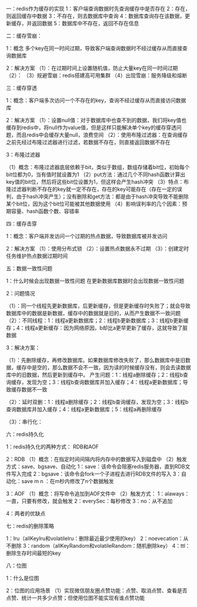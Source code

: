 一：redis作为缓存的实现
1：客户端查询数据时先查询缓存中是否存在
2：存在，则返回缓存中数据
3：不存在，则去数据库中查询
4：数据库查询存在该数据，更新缓存，并返回数据
5：数据库中不存在，返回不存在信息

二：缓存雪崩：

1：概念
多个key在同一时间过期，导致客户端查询数据时不经过缓存从而直接查询数据库

2：解决方案
（1）：在过期时间上设置随机值，防止大量key在同一时间过期
（2）：
（3）规避雪崩：redis搭建高可用集群
（4）出现雪崩：服务降级和熔断

三：缓存穿透

1：概念：客户端多次访问一个不存在的key，查询不经过缓存从而直接访问数据库

2：解决方案
（1）：设置null值：对于数据库中也查不到的数据，我们将key值也缓存到redis中，将null作为value值，但是这样只能解决单个key的缓存穿透问题，而且redis中会缓存大量null，浪费空间
（2）：使用布隆过滤器：在查询缓存之前先经过布隆过滤器进行过滤，若数据不存在，则直接返回数据不存在

3：布隆过滤器

（1）概念：布隆过滤器底层依赖于bit，类似于数组，数组存储着bit位，初始每个bit位都为0，当有值时就设置为1
（2）put方法：通过几个不同hash函数计算出key值的bit位，然后将这些bit位设置为1，但这样会产生hash冲突
（3）特点：布隆过滤器判断不存在的key就一定不存在，存在的key可能存在（存在一定的误判，由于hash冲突产生）；没有删除和get方法：都是由于hash冲突导致不能删除某个bit位，因为这个bit位可能被其他数据使用
（4）影响误判率的几个因素：预期容量、hash函数个数、容错率

四：缓存击穿

1：概念：客户端并发访问一个过期的热点数据，导致数据库被并发访问

2：解决方案
（1）：使用分布式锁
（2）：设置热点数据永不过期
（3）：创建定时任务维护热点数据过期时间


五：数据一致性问题

1：什么时候会出现数据一致性问题
在更新数据库数据时会出现数据一致性问题

2：问题情况

（1）：同一个线程先更新数据库，后更新缓存，但是更新缓存时失败了；就会导致数据库中的数据是新数据，缓存中的数据就是旧的，从而产生数据不一致问题
（2）：不同线程：1：线程a更新数据库；2：线程b更新数据库；3：线程b更新缓存；4：线程a更新缓存：因为网络原因，b却比a更早更新了缓存，这就导致了脏数据

3：解决方案：

（1）：先删除缓存，再修改数据库。如果数据库修改失败了，那么数据库中是旧数据，缓存中是空的，那么数据不会不一致，因为读的时候缓存没有，则会去读数据库中的旧数据，然后更新到缓存中。
产生问题：1：线程a删除缓存；2：线程b查询缓存，发现为空；3：线程b查询数据库并加入缓存；4：线程a更新数据库；导致缓存数据不一致

（2）：延时双删：1：线程a删除缓存；2：线程b查询缓存，发现为空；3：线程b查询数据库并加入缓存；4：线程a更新数据库；5：线程a再删除缓存

（3）：串行化：


六：redis持久化

1：redis持久化的两种方式：
RDB和AOF

2：RDB
（1）概念：在指定时间间隔内将内存中的数据写入到磁盘中
（2）触发方式：save、bgsave、自动化
    1：save：该命令会阻塞redis服务器，直到RDB文件写入完成
    2：bgsave：该命令会fork一个子进程去进行RDB文件的写入
    3：自动化：save m n ：在m秒内修改了n个数据触发

3：AOF
（1）概念：将写命令追加到AOF文件中
（2）触发方式：
    1：alaways：一直，只要有修改，就会触发
    2：everySec：每秒修改
    3：no：从不追加
    
4：两者的优缺点


七：redis的删除策略

1：lru（allKeylru和volatilelru：删除最近最少使用的key）
2：noevecation：从不删除
3：random（allKeyRandom和volatileRandom：随机删除key）
4：ttl：删除生存时间最短的key

八：位图

1：什么是位图

2：位图的应用场景
（1）实现微信朋友圈点赞功能：点赞、取消点赞、查看是否点赞、统计一共多少点赞；但使用位图不能实现有谁点赞功能



